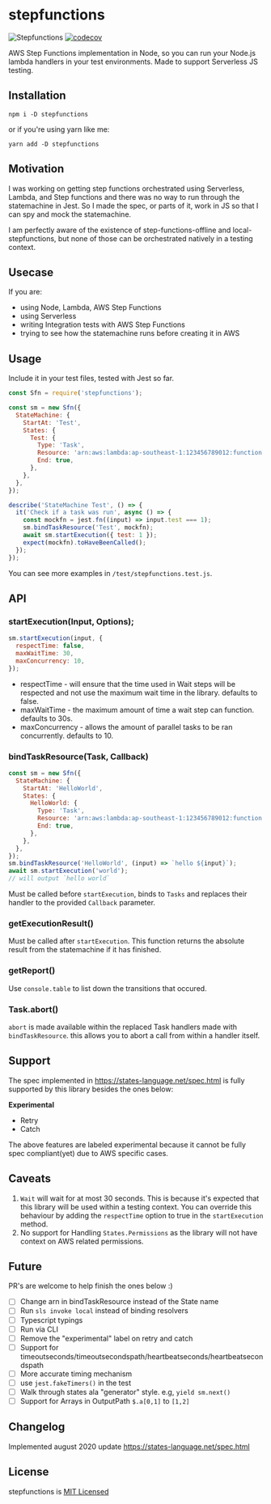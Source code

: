 # stepfunctions

![Stepfunctions](https://github.com/jamoy/stepfunctions/workflows/Stepfunctions/badge.svg)
[![codecov](https://codecov.io/gh/jamoy/stepfunctions/branch/master/graph/badge.svg)](https://codecov.io/gh/jamoy/stepfunctions)

AWS Step Functions implementation in Node, so you can run your Node.js lambda handlers in your test environments. Made to support Serverless JS testing.

## Installation

```
npm i -D stepfunctions
```

or if you're using yarn like me:

```
yarn add -D stepfunctions
```

## Motivation

I was working on getting step functions orchestrated using Serverless, Lambda, and Step functions and there was no way to run through the statemachine in Jest. So I made the spec, or parts of it, work in JS so that I can spy and mock the statemachine.

I am perfectly aware of the existence of step-functions-offline and local-stepfunctions, but none of those can be orchestrated natively in a testing context.

## Usecase

If you are:

- using Node, Lambda, AWS Step Functions
- using Serverless
- writing Integration tests with AWS Step Functions
- trying to see how the statemachine runs before creating it in AWS

## Usage

Include it in your test files, tested with Jest so far.

```js
const Sfn = require('stepfunctions');

const sm = new Sfn({
  StateMachine: {
    StartAt: 'Test',
    States: {
      Test: {
        Type: 'Task',
        Resource: 'arn:aws:lambda:ap-southeast-1:123456789012:function:test',
        End: true,
      },
    },
  },
});

describe('StateMachine Test', () => {
  it('Check if a task was run', async () => {
    const mockfn = jest.fn((input) => input.test === 1);
    sm.bindTaskResource('Test', mockfn);
    await sm.startExecution({ test: 1 });
    expect(mockfn).toHaveBeenCalled();
  });
});
```

You can see more examples in `/test/stepfunctions.test.js`.

## API

### startExecution(Input, Options);

```js
sm.startExecution(input, {
  respectTime: false,
  maxWaitTime: 30,
  maxConcurrency: 10,
});
```

- respectTime - will ensure that the time used in Wait steps will be respected and not use the maximum
  wait time in the library. defaults to false.
- maxWaitTime - the maximum amount of time a wait step can function. defaults to 30s.
- maxConcurrency - allows the amount of parallel tasks to be ran concurrently. defaults to 10.

### bindTaskResource(Task, Callback)

```js
const sm = new Sfn({
  StateMachine: {
    StartAt: 'HelloWorld',
    States: {
      HelloWorld: {
        Type: 'Task',
        Resource: 'arn:aws:lambda:ap-southeast-1:123456789012:function:test',
        End: true,
      },
    },
  },
});
sm.bindTaskResource('HelloWorld', (input) => `hello ${input}`);
await sm.startExecution('world');
// will output `hello world`
```

Must be called before `startExecution`, binds to `Tasks` and replaces their handler to the provided `Callback` parameter.

### getExecutionResult()

Must be called after `startExecution`. This function returns the absolute result from the statemachine if it has finished.

### getReport()

Use `console.table` to list down the transitions that occured.

### Task.abort()

`abort` is made available within the replaced Task handlers made with `bindTaskResource`. this allows you to abort a call
from within a handler itself.

## Support

The spec implemented in https://states-language.net/spec.html is fully supported by this library besides the ones below:

**Experimental**

- Retry
- Catch

The above features are labeled experimental because it cannot be fully spec compliant(yet) due to AWS specific cases.

## Caveats

1. `Wait` will wait for at most 30 seconds. This is because it's expected that this library
   will be used within a testing context. You can override this behaviour by adding the `respectTime` option to true in the `startExecution` method.
2. No support for Handling `States.Permissions` as the library will not have context on AWS related permissions.

## Future

PR's are welcome to help finish the ones below :)

- [ ] Change arn in bindTaskResource instead of the State name
- [ ] Run `sls invoke local` instead of binding resolvers
- [ ] Typescript typings
- [ ] Run via CLI
- [ ] Remove the "experimental" label on retry and catch
- [ ] Support for timeoutseconds/timeoutsecondspath/heartbeatseconds/heartbeatsecondspath
- [ ] More accurate timing mechanism
- [ ] use `jest.fakeTimers()` in the test
- [ ] Walk through states ala "generator" style. e.g, `yield sm.next()`
- [ ] Support for Arrays in OutputPath `$.a[0,1]` to `[1,2]`

## Changelog

Implemented august 2020 update https://states-language.net/spec.html

## License

stepfunctions is [MIT Licensed](LICENSE)
